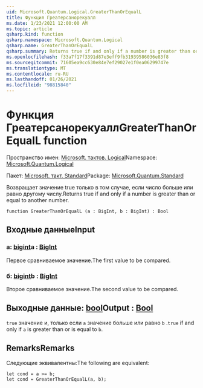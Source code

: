 ```yaml
---
uid: Microsoft.Quantum.Logical.GreaterThanOrEqualL
title: Функция Греатерсанорекуалл
ms.date: 1/23/2021 12:00:00 AM
ms.topic: article
qsharp.kind: function
qsharp.namespace: Microsoft.Quantum.Logical
qsharp.name: GreaterThanOrEqualL
qsharp.summary: Returns true if and only if a number is greater than or equal to another number.
ms.openlocfilehash: f33a7f17f3391d87e3eff9fb31939586036e83f8
ms.sourcegitcommit: 71605ea9cc630e84e7ef29027e1f0ea06299747e
ms.translationtype: MT
ms.contentlocale: ru-RU
ms.lasthandoff: 01/26/2021
ms.locfileid: "98815840"
---
```

# <a name="greaterthanorequall-function"></a><span data-ttu-id="4bd3d-102">Функция Греатерсанорекуалл</span><span class="sxs-lookup"><span data-stu-id="4bd3d-102">GreaterThanOrEqualL function</span></span>

<span data-ttu-id="4bd3d-103">Пространство имен: [Microsoft. тактов. Logical](xref:Microsoft.Quantum.Logical)</span><span class="sxs-lookup"><span data-stu-id="4bd3d-103">Namespace: [Microsoft.Quantum.Logical](xref:Microsoft.Quantum.Logical)</span></span>

<span data-ttu-id="4bd3d-104">Пакет: [Microsoft. такт. Standard](https://nuget.org/packages/Microsoft.Quantum.Standard)</span><span class="sxs-lookup"><span data-stu-id="4bd3d-104">Package: [Microsoft.Quantum.Standard](https://nuget.org/packages/Microsoft.Quantum.Standard)</span></span>


<span data-ttu-id="4bd3d-105">Возвращает значение true только в том случае, если число больше или равно другому числу.</span><span class="sxs-lookup"><span data-stu-id="4bd3d-105">Returns true if and only if a number is greater than or equal to another number.</span></span>

```qsharp
function GreaterThanOrEqualL (a : BigInt, b : BigInt) : Bool
```


## <a name="input"></a><span data-ttu-id="4bd3d-106">Входные данные</span><span class="sxs-lookup"><span data-stu-id="4bd3d-106">Input</span></span>

### <a name="a--bigint"></a><span data-ttu-id="4bd3d-107">a: [bigint](xref:microsoft.quantum.lang-ref.bigint)</span><span class="sxs-lookup"><span data-stu-id="4bd3d-107">a : [BigInt](xref:microsoft.quantum.lang-ref.bigint)</span></span>

<span data-ttu-id="4bd3d-108">Первое сравниваемое значение.</span><span class="sxs-lookup"><span data-stu-id="4bd3d-108">The first value to be compared.</span></span>


### <a name="b--bigint"></a><span data-ttu-id="4bd3d-109">б: [bigint](xref:microsoft.quantum.lang-ref.bigint)</span><span class="sxs-lookup"><span data-stu-id="4bd3d-109">b : [BigInt](xref:microsoft.quantum.lang-ref.bigint)</span></span>

<span data-ttu-id="4bd3d-110">Второе сравниваемое значение.</span><span class="sxs-lookup"><span data-stu-id="4bd3d-110">The second value to be compared.</span></span>



## <a name="output--bool"></a><span data-ttu-id="4bd3d-111">Выходные данные: [bool](xref:microsoft.quantum.lang-ref.bool)</span><span class="sxs-lookup"><span data-stu-id="4bd3d-111">Output : [Bool](xref:microsoft.quantum.lang-ref.bool)</span></span>

<span data-ttu-id="4bd3d-112">`true` значение и, только если `a` значение больше или равно `b` .</span><span class="sxs-lookup"><span data-stu-id="4bd3d-112">`true` if and only if `a` is greater than or is equal to `b`.</span></span>

## <a name="remarks"></a><span data-ttu-id="4bd3d-113">Remarks</span><span class="sxs-lookup"><span data-stu-id="4bd3d-113">Remarks</span></span>

<span data-ttu-id="4bd3d-114">Следующие эквивалентны:</span><span class="sxs-lookup"><span data-stu-id="4bd3d-114">The following are equivalent:</span></span>

```qsharp
let cond = a >= b;
let cond = GreaterThanOrEqualL(a, b);
```
